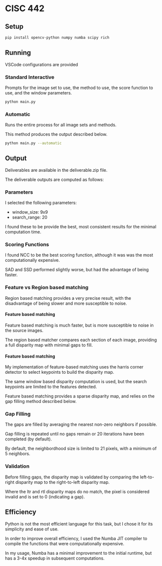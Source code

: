 # CISC 442

## Setup

```bash
pip install opencv-python numpy numba scipy rich
```

## Running

VSCode configurations are provided

### Standard Interactive

Prompts for the image set to use, the method to use, the score function to use, and the window parameters.

```bash
python main.py
```

### Automatic

Runs the entire process for all image sets and methods.

This method produces the output described below.

```bash
python main.py --automatic
```

## Output

Deliverables are available in the deliverable.zip file.

The deliverable outputs are computed as follows:

### Parameters

I selected the following parameters:

- window_size: 9x9
- search_range: 20

I found these to be provide the best, most consistent results for the minimal computation time.

### Scoring Functions

I found NCC to be the best scoring function, although it was was the most computationally expensive.

SAD and SSD performed slightly worse, but had the advantage of being faster.


### Feature vs Region based matching

Region based matching provides a very precise result, with the disadvantage of being slower and more susceptible to noise.

#### Feature based matching

Feature based matching is much faster, but is more susceptible to noise in the source images.

The region based matcher compares each section of each image, providing a full disparity map with minimal gaps to fill.

#### Feature based matching

My implementation of feature-based matching uses the harris corner detector to select keypoints to build the disparity map.

The same window based disparity computation is used, but the search keypoints are limited to the features detected.

Feature based matching provides a sparse disparity map, and relies on the gap filling method described below.

### Gap Filling

The gaps are filled by averaging the nearest non-zero neighbors if possible.

Gap filling is repeated until no gaps remain or 20 iterations have been completed (by default).

By default, the neighbordhood size is limited to 21 pixels, with a minimum of 5 neighbors.

### Validation

Before filling gaps, the disparity map is validated by comparing the left-to-right disparity map to the right-to-left disparity map.

Where the ltr and rtl disparity maps do no match, the pixel is considered invalid and is set to 0 (indicating a gap).

## Efficiency

Python is not the most efficient language for this task, but I chose it for its simplicity and ease of use.

In order to improve overall efficiency, I used the Numba JIT compiler to compile the functions that were computationally expensive.

In my usage, Numba has a minimal improvement to the initial runtime, but has a 3-4x speedup in subsequent computations.